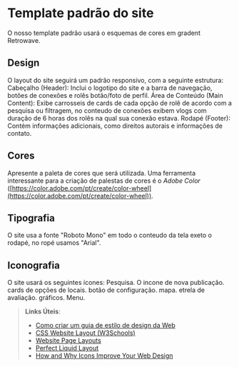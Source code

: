 # Template padrão do site
O nosso template padrão usará o esquemas de cores em gradent Retrowave.

## Design

O layout do site seguirá um padrão responsivo, com a seguinte estrutura:
Cabeçalho (Header): Inclui o logotipo do site e a barra de navegação, botões de conexões e rolês botão/foto de perfil.
Área de Conteúdo (Main Content): Exibe carrosseis de cards de cada opção de rolê de acordo com a pesquisa ou filtragem, no conteudo de conexões exibem vlogs com duração de 6 horas dos rolês  na qual sua conexão estava.
Rodapé (Footer): Contém informações adicionais, como direitos autorais e informações de contato.
## Cores

Apresente a paleta de cores que será utilizada. Uma ferramenta interessante para a criação de palestas de cores é o *Adobe Color* ([https://color.adobe.com/pt/create/color-wheel](https://color.adobe.com/pt/create/color-wheel)).


## Tipografia

O site usa a fonte "Roboto Mono" em todo o conteudo da tela exeto o rodapé, no ropé usamos "Arial".


## Iconografia

O site usará os seguintes ícones:
Pesquisa.
O incone de nova publicação.
cards de opções de locais.
botão de configuração.
mapa.
etrela de avaliação.
gráficos.
Menu.


> **Links Úteis**:
>
> -  [Como criar um guia de estilo de design da Web](https://edrodrigues.com.br/blog/como-criar-um-guia-de-estilo-de-design-da-web/#)
> - [CSS Website Layout (W3Schools)](https://www.w3schools.com/css/css_website_layout.asp)
> - [Website Page Layouts](http://www.cellbiol.com/bioinformatics_web_development/chapter-3-your-first-web-page-learning-html-and-css/website-page-layouts/)
> - [Perfect Liquid Layout](https://matthewjamestaylor.com/perfect-liquid-layouts)
> - [How and Why Icons Improve Your Web Design](https://usabilla.com/blog/how-and-why-icons-improve-you-web-design/)
